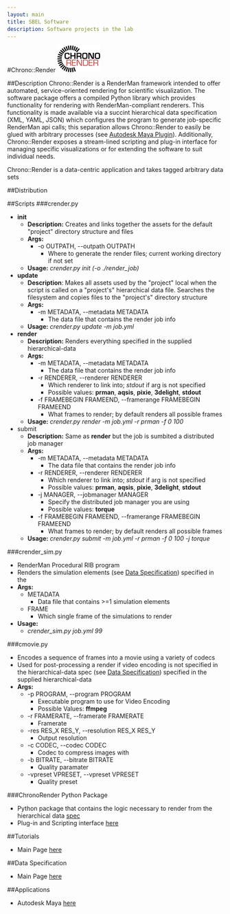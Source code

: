 ```yaml
--- 
layout: main 
title: SBEL Software 
description: Software projects in the lab
---
```


#Chrono::Render
![CRLogo](images/ChronoRenderLogo_100px.png)

##Description
Chrono::Render is a RenderMan framework intended to offer automated, service-oriented rendering for scientific visualization.  The software package offers a compiled Python library which provides functionality for rendering with RenderMan-compliant renderers.  This functionality is made available via a succint hierarchical data specification (XML, YAML, JSON)  which configures the program to generate job-specific RenderMan api calls; this separation allows Chrono::Render to easily be glued with arbitrary processes (see [Autodesk Maya Plugin](maya/index.html)).  Additionally, Chrono::Render exposes a stream-lined scripting and plug-in interface for managing specific visualizations or for extending the software to suit individual needs.

Chrono::Render is a data-centric application and takes tagged arbitrary data sets

##Distribution

##Scripts
###crender.py
* **init**
    + **Description:** Creates and links together the assets for the default "project" directory structure and files 
    + **Args:**
        + -o OUTPATH, --outpath OUTPATH
            + Where to generate the render files; current working directory if not set
    + **Usage:** *crender.py init (-o ./render_job)*
* **update**
    + **Description**: Makes all assets used by the "project" local when the script is called on a "project's" hierarchical data file.  Searches the filesystem and copies files to the "project's" directory structure
    + **Args:**
        + -m METADATA, --metadata METADATA
            + The data file that contains the render job info
    + **Usage:** *crender.py update -m job.yml*
* **render**
    + **Description:** Renders everything specified in the supplied hierarchical-data
    + **Args:**
        + -m METADATA, --metadata METADATA 
            + The data file that contains the render job info
        + -r RENDERER, --renderer RENDERER
            + Which renderer to link into; *stdout* if arg is not specified
            + Possible values: **prman**, **aqsis**, **pixie**, **3delight**, **stdout** 
        + -f FRAMEBEGIN FRAMEEND, --framerange FRAMEBEGIN FRAMEEND
            + What frames to render; by default renders all possible frames
    + **Usage:** *crender.py render -m job.yml -r prman -f 0 100*
* submit
    + **Description:** Same as **render** but the job is sumbited a distributed job manager 
    + **Args:**
        + -m METADATA, --metadata METADATA 
            + The data file that contains the render job info
        + -r RENDERER, --renderer RENDERER
            + Which renderer to link into; *stdout* if arg is not specified
            + Possible values: **prman**, **aqsis**, **pixie**, **3delight**, **stdout** 
        + -j MANAGER, --jobmanager MANAGER
            + Specify the distributed job manager you are using
            + Possible values: **torque**
        + -f FRAMEBEGIN FRAMEEND, --framerange FRAMEBEGIN FRAMEEND
            + What frames to render; by default renders all possible frames
    + **Usage:** *crender.py submit -m job.yml -r prman -f 0 100 -j torque*

###crender_sim.py
* RenderMan Procedural RIB program
* Renders the simulation elements (see [Data Specification](../spec/index.html)) specified in the
* **Args:**
    * METADATA
        + Data file that contains >=1 simulation elements 
    * FRAME
        + Which single frame of the simulations to render
* **Usage:**
    * *crender_sim.py job.yml 99* 

###cmovie.py
* Encodes a sequence of frames into a movie using a variety of codecs  
* Used for post-processing a render if video encoding is not specified in the hierarchical-data spec (see [Data Specification](../spec/index.html)) specified in the supplied hierarchical-data
* **Args:**
    + -p PROGRAM, --program PROGRAM
        + Executable program to use for Video Encoding
        + Possible Values: **ffmpeg**
    + -r FRAMERATE, --framerate FRAMERATE
        + Framerate
    + -res RES_X RES_Y, --resolution RES_X RES_Y
        + Output resolution
    + -c CODEC, --codec CODEC
        + Codec to compress images with
    + -b BITRATE, --bitrate BITRATE
        + Quality paramater
    + -vpreset VPRESET, --vpreset VPRESET
        + Quality preset  

###ChronoRender Python Package
* Python package that contains the logic necessary to render from the hierarchical data [spec](../spec/index.html)
* Plug-in and Scripting interface [here](../examples/index.html)

##Tutorials
* Main Page [here](tutorials/index.html)

##Data Specification
* Main Page [here](spec/index.html)

##Applications
* Autodesk Maya [here](maya/index.html)

